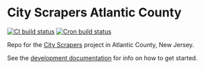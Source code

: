 # City Scrapers Atlantic County

[![CI build status](https://github.com/City-Bureau/city-scrapers-atconj/workflows/CI/badge.svg)](https://github.com/City-Bureau/city-scrapers-atconj/actions?query=workflow%3ACI)
[![Cron build status](https://github.com/City-Bureau/city-scrapers-atconj/workflows/Cron/badge.svg)](https://github.com/City-Bureau/city-scrapers-atconj/actions?query=workflow%3ACron)

Repo for the [City Scrapers](https://cityscrapers.org) project in Atlantic County, New Jersey.

See the [development documentation](https://cityscrapers.org/docs/development/) for info on how to get started.
